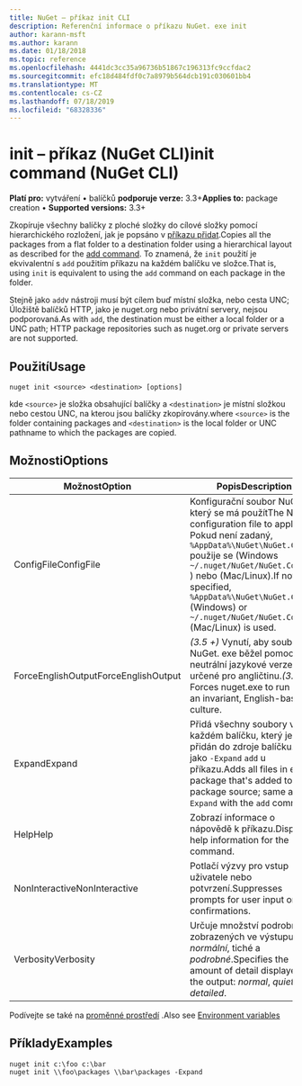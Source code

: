 ```yaml
---
title: NuGet – příkaz init CLI
description: Referenční informace o příkazu NuGet. exe init
author: karann-msft
ms.author: karann
ms.date: 01/18/2018
ms.topic: reference
ms.openlocfilehash: 4441dc3cc35a96736b51867c196313fc9ccfdac2
ms.sourcegitcommit: efc18d484fdf0c7a8979b564dcb191c030601bb4
ms.translationtype: MT
ms.contentlocale: cs-CZ
ms.lasthandoff: 07/18/2019
ms.locfileid: "68328336"
---
```

# <a name="init-command-nuget-cli"></a><span data-ttu-id="9709e-103">init – příkaz (NuGet CLI)</span><span class="sxs-lookup"><span data-stu-id="9709e-103">init command (NuGet CLI)</span></span>

<span data-ttu-id="9709e-104">**Platí pro:** vytváření &bullet; balíčků **podporuje verze:** 3.3+</span><span class="sxs-lookup"><span data-stu-id="9709e-104">**Applies to:** package creation &bullet; **Supported versions:** 3.3+</span></span>

<span data-ttu-id="9709e-105">Zkopíruje všechny balíčky z ploché složky do cílové složky pomocí hierarchického rozložení, jak je popsáno v [příkazu přidat](cli-ref-add.md).</span><span class="sxs-lookup"><span data-stu-id="9709e-105">Copies all the packages from a flat folder to a destination folder using a hierarchical layout as described for the [add command](cli-ref-add.md).</span></span> <span data-ttu-id="9709e-106">To znamená, že `init` použití je ekvivalentní s `add` použitím příkazu na každém balíčku ve složce.</span><span class="sxs-lookup"><span data-stu-id="9709e-106">That is, using `init` is equivalent to using the `add` command on each package in the folder.</span></span>

<span data-ttu-id="9709e-107">Stejně jako `add`v nástroji musí být cílem buď místní složka, nebo cesta UNC; Úložiště balíčků HTTP, jako je nuget.org nebo privátní servery, nejsou podporovaná.</span><span class="sxs-lookup"><span data-stu-id="9709e-107">As with `add`, the destination must be either a local folder or a UNC path; HTTP package repositories such as nuget.org or private servers are not supported.</span></span>

## <a name="usage"></a><span data-ttu-id="9709e-108">Použití</span><span class="sxs-lookup"><span data-stu-id="9709e-108">Usage</span></span>

```cli
nuget init <source> <destination> [options]
```

<span data-ttu-id="9709e-109">kde `<source>` je složka obsahující balíčky a `<destination>` je místní složkou nebo cestou UNC, na kterou jsou balíčky zkopírovány.</span><span class="sxs-lookup"><span data-stu-id="9709e-109">where `<source>` is the folder containing packages and `<destination>` is the local folder or UNC pathname to which the packages are copied.</span></span>

## <a name="options"></a><span data-ttu-id="9709e-110">Možnosti</span><span class="sxs-lookup"><span data-stu-id="9709e-110">Options</span></span>

| <span data-ttu-id="9709e-111">Možnost</span><span class="sxs-lookup"><span data-stu-id="9709e-111">Option</span></span> | <span data-ttu-id="9709e-112">Popis</span><span class="sxs-lookup"><span data-stu-id="9709e-112">Description</span></span> |
| --- | --- |
| <span data-ttu-id="9709e-113">ConfigFile</span><span class="sxs-lookup"><span data-stu-id="9709e-113">ConfigFile</span></span> | <span data-ttu-id="9709e-114">Konfigurační soubor NuGet, který se má použít</span><span class="sxs-lookup"><span data-stu-id="9709e-114">The NuGet configuration file to apply.</span></span> <span data-ttu-id="9709e-115">Pokud není zadaný, `%AppData%\NuGet\NuGet.Config` použije se (Windows `~/.nuget/NuGet/NuGet.Config` ) nebo (Mac/Linux).</span><span class="sxs-lookup"><span data-stu-id="9709e-115">If not specified, `%AppData%\NuGet\NuGet.Config` (Windows) or `~/.nuget/NuGet/NuGet.Config` (Mac/Linux) is used.</span></span>|
| <span data-ttu-id="9709e-116">ForceEnglishOutput</span><span class="sxs-lookup"><span data-stu-id="9709e-116">ForceEnglishOutput</span></span> | <span data-ttu-id="9709e-117">*(3.5 +)* Vynutí, aby soubor NuGet. exe běžel pomocí neutrální jazykové verze určené pro angličtinu.</span><span class="sxs-lookup"><span data-stu-id="9709e-117">*(3.5+)* Forces nuget.exe to run using an invariant, English-based culture.</span></span> |
| <span data-ttu-id="9709e-118">Expand</span><span class="sxs-lookup"><span data-stu-id="9709e-118">Expand</span></span> | <span data-ttu-id="9709e-119">Přidá všechny soubory v každém balíčku, který je přidán do zdroje balíčku. totéž jako `-Expand` `add` u příkazu.</span><span class="sxs-lookup"><span data-stu-id="9709e-119">Adds all files in each package that's added to the package source; same as `-Expand` with the `add` command.</span></span> |
| <span data-ttu-id="9709e-120">Help</span><span class="sxs-lookup"><span data-stu-id="9709e-120">Help</span></span> | <span data-ttu-id="9709e-121">Zobrazí informace o nápovědě k příkazu.</span><span class="sxs-lookup"><span data-stu-id="9709e-121">Displays help information for the command.</span></span> |
| <span data-ttu-id="9709e-122">NonInteractive</span><span class="sxs-lookup"><span data-stu-id="9709e-122">NonInteractive</span></span> | <span data-ttu-id="9709e-123">Potlačí výzvy pro vstup uživatele nebo potvrzení.</span><span class="sxs-lookup"><span data-stu-id="9709e-123">Suppresses prompts for user input or confirmations.</span></span> |
| <span data-ttu-id="9709e-124">Verbosity</span><span class="sxs-lookup"><span data-stu-id="9709e-124">Verbosity</span></span> | <span data-ttu-id="9709e-125">Určuje množství podrobností zobrazených ve výstupu: *normální*, tiché a *podrobné*.</span><span class="sxs-lookup"><span data-stu-id="9709e-125">Specifies the amount of detail displayed in the output: *normal*, *quiet*, *detailed*.</span></span> |

<span data-ttu-id="9709e-126">Podívejte se také na [proměnné prostředí](cli-ref-environment-variables.md) .</span><span class="sxs-lookup"><span data-stu-id="9709e-126">Also see [Environment variables](cli-ref-environment-variables.md)</span></span>

## <a name="examples"></a><span data-ttu-id="9709e-127">Příklady</span><span class="sxs-lookup"><span data-stu-id="9709e-127">Examples</span></span>

```cli
nuget init c:\foo c:\bar
nuget init \\foo\packages \\bar\packages -Expand
```
